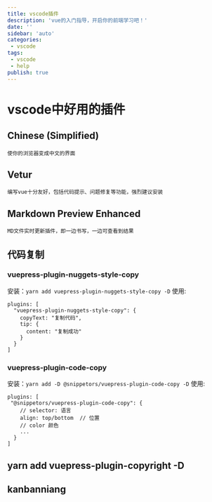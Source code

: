 ```yaml
---
title: vscode插件
description: 'vue的入门指导，开启你的前端学习吧！'
date: ''
sidebar: 'auto'
categories: 
 - vscode
tags: 
 - vscode
 - help
publish: true
---
```


# vscode中好用的插件

## Chinese (Simplified) 
    使你的浏览器变成中文的界面

## Vetur
    编写vue十分友好，包括代码提示、问题修复等功能，强烈建议安装

## Markdown Preview Enhanced
    MD文件实时更新插件，即一边书写，一边可查看到结果

## 代码复制

### vuepress-plugin-nuggets-style-copy
安装：`yarn add vuepress-plugin-nuggets-style-copy -D`
使用:
```
plugins: [
  "vuepress-plugin-nuggets-style-copy": {
    copyText: "复制代码",
    tip: {
      content: "复制成功"
    }
  }
]
```

### vuepress-plugin-code-copy
安装：`yarn add -D @snippetors/vuepress-plugin-code-copy -D`
使用:
```
plugins: [
 "@snippetors/vuepress-plugin-code-copy": {
    // selector: 语言
    align: top/bottom  // 位置
    // color 颜色
    ... 
  }
]
```
## yarn add vuepress-plugin-copyright -D

## kanbanniang


